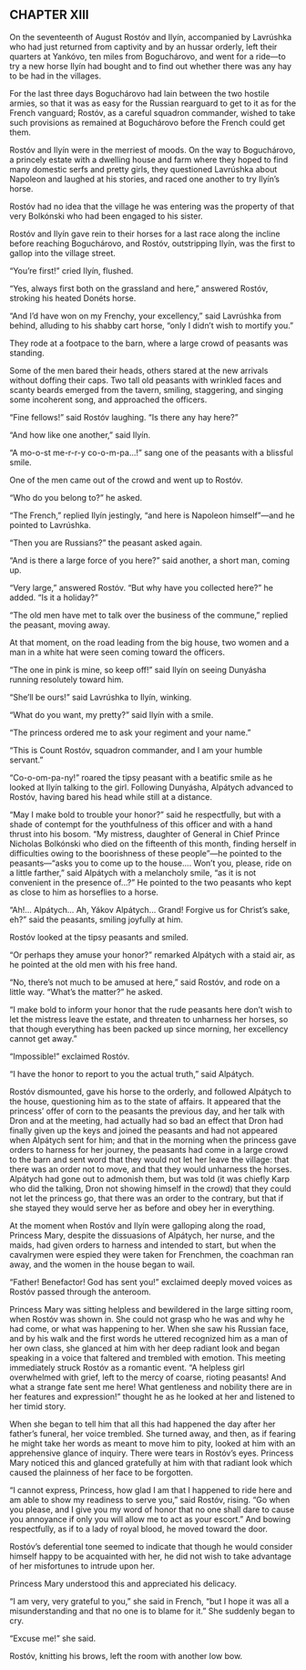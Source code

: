 ## CHAPTER XIII

On the seventeenth of August Rostóv and Ilyín, accompanied by Lavrúshka
who had just returned from captivity and by an hussar orderly, left
their quarters at Yankóvo, ten miles from Boguchárovo, and went for a
ride—to try a new horse Ilyín had bought and to find out whether there
was any hay to be had in the villages.

For the last three days Boguchárovo had lain between the two hostile
armies, so that it was as easy for the Russian rearguard to get to it as
for the French vanguard; Rostóv, as a careful squadron commander, wished
to take such provisions as remained at Boguchárovo before the French
could get them.

Rostóv and Ilyín were in the merriest of moods. On the way to
Boguchárovo, a princely estate with a dwelling house and farm where
they hoped to find many domestic serfs and pretty girls, they questioned
Lavrúshka about Napoleon and laughed at his stories, and raced one
another to try Ilyín’s horse.

Rostóv had no idea that the village he was entering was the property of
that very Bolkónski who had been engaged to his sister.

Rostóv and Ilyín gave rein to their horses for a last race along the
incline before reaching Boguchárovo, and Rostóv, outstripping Ilyín, was
the first to gallop into the village street.

“You’re first!” cried Ilyín, flushed.

“Yes, always first both on the grassland and here,” answered Rostóv,
stroking his heated Donéts horse.

“And I’d have won on my Frenchy, your excellency,” said Lavrúshka
from behind, alluding to his shabby cart horse, “only I didn’t wish to
mortify you.”

They rode at a footpace to the barn, where a large crowd of peasants was
standing.

Some of the men bared their heads, others stared at the new arrivals
without doffing their caps. Two tall old peasants with wrinkled faces
and scanty beards emerged from the tavern, smiling, staggering, and
singing some incoherent song, and approached the officers.

“Fine fellows!” said Rostóv laughing. “Is there any hay here?”

“And how like one another,” said Ilyín.

“A mo-o-st me-r-r-y co-o-m-pa...!” sang one of the peasants with a
blissful smile.

One of the men came out of the crowd and went up to Rostóv.

“Who do you belong to?” he asked.

“The French,” replied Ilyín jestingly, “and here is Napoleon
himself”—and he pointed to Lavrúshka.

“Then you are Russians?” the peasant asked again.

“And is there a large force of you here?” said another, a short man,
coming up.

“Very large,” answered Rostóv. “But why have you collected here?” he
added. “Is it a holiday?”

“The old men have met to talk over the business of the commune,” replied
the peasant, moving away.

At that moment, on the road leading from the big house, two women and a
man in a white hat were seen coming toward the officers.

“The one in pink is mine, so keep off!” said Ilyín on seeing Dunyásha
running resolutely toward him.

“She’ll be ours!” said Lavrúshka to Ilyín, winking.

“What do you want, my pretty?” said Ilyín with a smile.

“The princess ordered me to ask your regiment and your name.”

“This is Count Rostóv, squadron commander, and I am your humble
servant.”

“Co-o-om-pa-ny!” roared the tipsy peasant with a beatific smile as
he looked at Ilyín talking to the girl. Following Dunyásha, Alpátych
advanced to Rostóv, having bared his head while still at a distance.

“May I make bold to trouble your honor?” said he respectfully, but with
a shade of contempt for the youthfulness of this officer and with a hand
thrust into his bosom. “My mistress, daughter of General in Chief Prince
Nicholas Bolkónski who died on the fifteenth of this month, finding
herself in difficulties owing to the boorishness of these people”—he
pointed to the peasants—“asks you to come up to the house.... Won’t
you, please, ride on a little farther,” said Alpátych with a melancholy
smile, “as it is not convenient in the presence of...?” He pointed to
the two peasants who kept as close to him as horseflies to a horse.

“Ah!... Alpátych... Ah, Yákov Alpátych... Grand! Forgive us for Christ’s
sake, eh?” said the peasants, smiling joyfully at him.

Rostóv looked at the tipsy peasants and smiled.

“Or perhaps they amuse your honor?” remarked Alpátych with a staid air,
as he pointed at the old men with his free hand.

“No, there’s not much to be amused at here,” said Rostóv, and rode on a
little way. “What’s the matter?” he asked.

“I make bold to inform your honor that the rude peasants here don’t
wish to let the mistress leave the estate, and threaten to unharness her
horses, so that though everything has been packed up since morning, her
excellency cannot get away.”

“Impossible!” exclaimed Rostóv.

“I have the honor to report to you the actual truth,” said Alpátych.

Rostóv dismounted, gave his horse to the orderly, and followed Alpátych
to the house, questioning him as to the state of affairs. It appeared
that the princess’ offer of corn to the peasants the previous day, and
her talk with Dron and at the meeting, had actually had so bad an effect
that Dron had finally given up the keys and joined the peasants and had
not appeared when Alpátych sent for him; and that in the morning when
the princess gave orders to harness for her journey, the peasants had
come in a large crowd to the barn and sent word that they would not let
her leave the village: that there was an order not to move, and that
they would unharness the horses. Alpátych had gone out to admonish them,
but was told (it was chiefly Karp who did the talking, Dron not showing
himself in the crowd) that they could not let the princess go, that
there was an order to the contrary, but that if she stayed they would
serve her as before and obey her in everything.

At the moment when Rostóv and Ilyín were galloping along the road,
Princess Mary, despite the dissuasions of Alpátych, her nurse, and the
maids, had given orders to harness and intended to start, but when the
cavalrymen were espied they were taken for Frenchmen, the coachman ran
away, and the women in the house began to wail.

“Father! Benefactor! God has sent you!” exclaimed deeply moved voices as
Rostóv passed through the anteroom.

Princess Mary was sitting helpless and bewildered in the large sitting
room, when Rostóv was shown in. She could not grasp who he was and why
he had come, or what was happening to her. When she saw his Russian
face, and by his walk and the first words he uttered recognized him as a
man of her own class, she glanced at him with her deep radiant look and
began speaking in a voice that faltered and trembled with emotion. This
meeting immediately struck Rostóv as a romantic event. “A helpless girl
overwhelmed with grief, left to the mercy of coarse, rioting peasants!
And what a strange fate sent me here! What gentleness and nobility there
are in her features and expression!” thought he as he looked at her and
listened to her timid story.

When she began to tell him that all this had happened the day after her
father’s funeral, her voice trembled. She turned away, and then, as if
fearing he might take her words as meant to move him to pity, looked at
him with an apprehensive glance of inquiry. There were tears in Rostóv’s
eyes. Princess Mary noticed this and glanced gratefully at him with that
radiant look which caused the plainness of her face to be forgotten.

“I cannot express, Princess, how glad I am that I happened to ride here
and am able to show my readiness to serve you,” said Rostóv, rising. “Go
when you please, and I give you my word of honor that no one shall dare
to cause you annoyance if only you will allow me to act as your escort.”
And bowing respectfully, as if to a lady of royal blood, he moved toward
the door.

Rostóv’s deferential tone seemed to indicate that though he would
consider himself happy to be acquainted with her, he did not wish to
take advantage of her misfortunes to intrude upon her.

Princess Mary understood this and appreciated his delicacy.

“I am very, very grateful to you,” she said in French, “but I hope it
was all a misunderstanding and that no one is to blame for it.” She
suddenly began to cry.

“Excuse me!” she said.

Rostóv, knitting his brows, left the room with another low bow.






